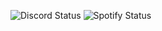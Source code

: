 <!--status-start-->
![Discord Status](https://img.shields.io/badge/Discord-online-brightgreen) ![Spotify Status](https://img.shields.io/badge/Listening%20to-VARMT%20%28Kiss%29%20by%20Segert%C3%A5get-1db954)
<!--status-end-->
